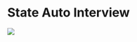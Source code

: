 # State Auto Interview

![](https://github.com/luiscarlin/state-auto-interview/workflows/Test/badge.svg)
